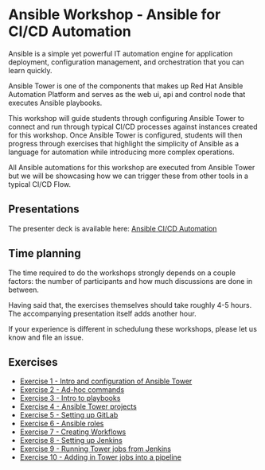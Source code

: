 # Ansible Workshop - Ansible for CI/CD Automation

Ansible is a simple yet powerful IT automation engine for application deployment, configuration management, and orchestration that you can learn quickly.

Ansible Tower is one of the components that makes up Red Hat Ansible Automation Platform and serves as the web ui, api and control node that executes Ansible playbooks.

This workshop will guide students through configuring Ansible Tower to connect and run through typical CI/CD processes against instances created for this workshop. Once Ansible Tower is configured, students will then progress through exercises that highlight the simplicity of Ansible as a language for automation while introducing more complex operations. 

All Ansible automations for this workshop are executed from Ansible Tower but we will be showcasing how we can trigger these from other tools in a typical CI/CD Flow.

## Presentations

The presenter deck is available here:
[Ansible CI/CD Automation](../../decks/ansible_cicd.pdf)

## Time planning

The time required to do the workshops strongly depends on a couple factors: the number of participants and how much discussions are done in between.

Having said that, the exercises themselves should take roughly 4-5 hours. The accompanying presentation itself adds another hour.

If your experience is different in schedulung these workshops, please let us know and file an issue.

## Exercises

- [Exercise 1 - Intro and configuration of Ansible Tower](1-1-tower)
- [Exercise 2 - Ad-hoc commands](1-2-adhoc)
- [Exercise 3 - Intro to playbooks](1-3-playbook)
- [Exercise 4 - Ansible Tower projects](1-4-projects)
- [Exercise 5 - Setting up GitLab](1-5-gitlab)
- [Exercise 6 - Ansible roles](1-6-roles)
- [Exercise 7 - Creating Workflows](1-7-workflows)
- [Exercise 8 - Setting up Jenkins](2-1-jenkins)
- [Exercise 9 - Running Tower jobs from Jenkins](2-2-jenkins-run)
- [Exercise 10 - Adding in Tower jobs into a pipeline](2-3-jenkins-pipeline)


